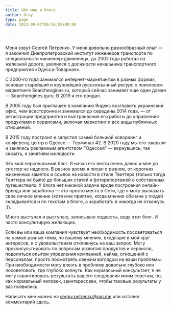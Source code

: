```yaml
---
title: Обо мне и блоге
author: Gray
type: page
date: 2013-09-07T06:56:55+00:00


---
```

Меня зовут Сергей Петренко. У меня довольно разнообразный опыт — я закончил Днепропетровский институт инженеров транспорта по специальности &#171;инженер-движенец&#187;, до 2002 года работал на железной дороге, уволился с должности начальника транспортного предприятия &#171;Одесса-Товарная&#187;.

С 2000-го года занимался интернет-маркетингом в разных формах, основал старейший и крупнейший русскоязычный ресурс о поисковом маркетинге Searchengines.ru, который сейчас занимает еще один домен — Searchengines.guru. В 2019 я его продал.

В 2005 году был приглашен в компанию Яндекс возглавить украинский офис, чем всесторонне и занимался до середины 2014 года, — от регистрации предприятия и выстраивания его работы до управления продуктами и сервисами, включая маркетинг и все виды публичных отношений.

В 2015 году построил и запустил самый большой коворкинг и конференц-центр в Одессе — Терминал 42. В 2020 году мы его закрыли и занялись рекламным агентством "Одессея" — вернувшись, так сказать, к занятиям молодости.

Это мой персональный блог. Я начал его вести очень давно и мне до сих пор не надоело. В разное время я писал о разном, от коротких жизненных заметок и ссылок на новости в стиле Твиттера (только тогда Твиттера не было) до больших статей и фоторепортажей о собственных путешествиях. У блога нет никакой задачи вроде построения онлайн-бренда или заработка — это просто место в Сети, где я могу высказать свое личное мнение (хотя мне приятно, когда мнение обо мне у людей складывается и по текстам в блоге, а заработать я никогда не откажусь :)).

Много выступал и выступаю, записываю подкасты, веду этот блог. И часто консультирую желающих.

Если вы или ваша компания чувствует необходимость посоветоваться на самые разные темы, по вашему мнению, входящие в мой круг интересов, я с удовольствием откликнусь на ваш запрос. Могу проконсультировать по вопросам развития продуктов и сервисов, поделиться опытом управления компанией, найма, отношений с персоналом, просто посмотреть свежим взглядом на ваши проблемы. При необходимости могу влезть в проблему довольно глубоко или посоветовать, где глубоко копнуть. Как нормальный консультант, я не могу гарантировать результаты вашего следования моим советам, но, как нормальный человек, заинтересован, чтобы таковые результаты у вас появились.

Написать мне можно на sergiy.petrenko@pm.me или оставив комментарий здесь.